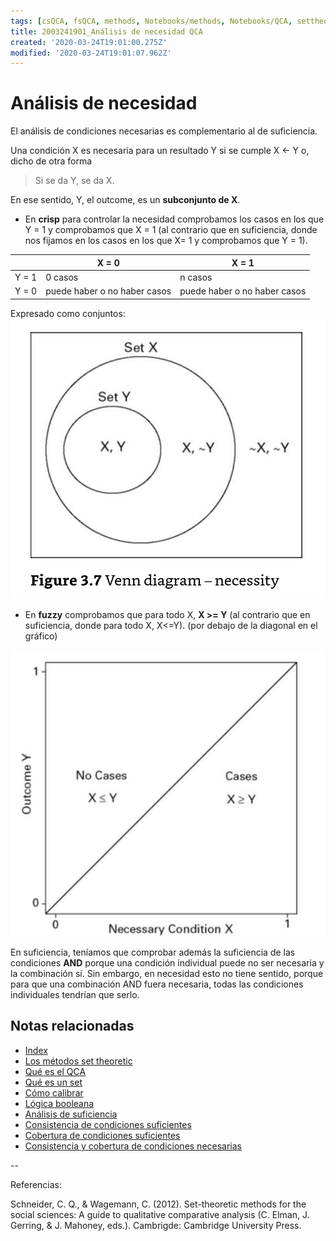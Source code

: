 ```yaml
---
tags: [csQCA, fsQCA, methods, Notebooks/methods, Notebooks/QCA, settheoretic, necessity]
title: 2003241901_Análisis de necesidad QCA
created: '2020-03-24T19:01:00.275Z'
modified: '2020-03-24T19:01:07.962Z'
---
```


# Análisis de necesidad

El análisis de condiciones necesarias es complementario al de suficiencia.

Una condición X es necesaria para un resultado Y si se cumple X ← Y o, dicho de otra forma

 > Si se da Y, se da X.

 En ese sentido, Y, el outcome, es un **subconjunto de X**.

 - En **crisp** para controlar la necesidad comprobamos los casos en los que Y = 1 y comprobamos que X = 1 (al contrario que en suficiencia, donde nos fijamos en los casos en los que X= 1 y comprobamos que Y = 1).

|       | X = 0                        |  X =  1                     |
|-------|------------------------------|-----------------------------|
|Y = 1  | 0 casos                      | n casos                     |
|Y = 0  | puede haber o no haber casos |puede haber o no haber casos |

 Expresado como conjuntos:
![necessity](./2003241901_necessity.jpg)


 - En **fuzzy** comprobamos que para todo X, **X >= Y** (al contrario que en suficiencia, donde para todo X, X<=Y). (por debajo de la diagonal en el gráfico)

![necessity](./2003241901_necessity_fuzzy.jpg)

En suficiencia, teníamos que comprobar además la suficiencia de las condiciones **AND** porque una condición individual puede no ser necesaria y la combinación sí. Sin embargo, en necesidad esto no tiene sentido, porque para que una combinación AND fuera necesaria, todas las condiciones individuales tendrían que serlo.

## Notas relacionadas

- [Index](_2003101705_index.md)
- [Los métodos set theoretic](2003212003_set_theoretic_methods.md)
- [Qué es el QCA](2003212024_qca_descripcion.md)
- [Qué es un set](2003221713_setdefinition_qca.md)
- [Cómo calibrar](2003221733_calibracion_sets.md)
- [Lógica booleana](2003231138_operaciones_boleanas.md)
- [Análisis de suficiencia](2003241628_analisissuficiencia_qca.md)
- [Consistencia de condiciones suficientes](2003280813_consistencia_qca.md)
- [Cobertura de condiciones suficientes](2003280911_cobertura_solucionsuficiente.md)
- [Consistencia y cobertura de condiciones necesarias](2003290828_consistencia_cobertura_condiciones_necesarias.md)

--

Referencias:

Schneider, C. Q., & Wagemann, C. (2012). Set-theoretic methods for the social sciences: A guide to qualitative comparative analysis (C. Elman, J. Gerring, & J. Mahoney, eds.). Cambrigde: Cambridge University Press.
